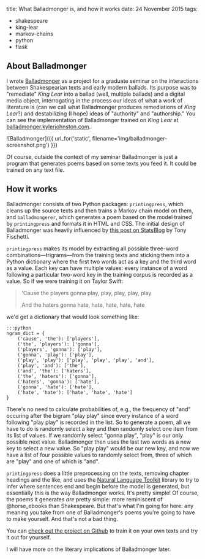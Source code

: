 title: What Balladmonger is, and how it works
date: 24 November 2015
tags:
- shakespeare
- king-lear
- markov-chains
- python
- flask

## About Balladmonger

I wrote [Balladmonger](http://github.com/kylerjohnston/balladmonger) as a project for a graduate seminar on the interactions between Shakespearian texts and early modern ballads. Its purpose was to "remediate" *King Lear* into a ballad (well, multiple ballads) and a digital media object, interrogating in the process our ideas of what a work of literature is (can we call what Balladmonger produces remediations of *King Lear*?) and destabilizing (I hope) ideas of "authority" and "authorship." You can see the implementation of Balladmonger trained on *King Lear* at [balladmonger.kylerjohnston.com](http://balladmonger.kylerjohnston.com).

![Balladmonger]({{ url_for('static', filename='img/balladmonger-screenshot.png') }})

Of course, outside the context of my seminar Balladmonger is just a program that generates poems based on some texts you feed it. It could be trained on any text file.

## How it works

Balladmonger consists of two Python packages: `printingpress`, which cleans up the source texts and then trains a Markov chain model on them, and `balladmongerer`, which generates a poem based on the model trained by `printingpress` and formats it in HTML and CSS. The initial design of Balladmonger was heavily influenced by [this post on StatsBlog](http://www.statsblogs.com/2014/02/20/how-to-fake-a-sophisticated-knowledge-of-wine-with-markov-chains/) by Tony Fischetti. 

`printingpress` makes its model by extracting all possible three-word combinations&mdash;trigrams&mdash;from the training texts and sticking them into a Python dictionary where the first two words act as a key and the third word as a value. Each key can have multiple values: every instance of a word following a particular two-word key in the training corpus is recorded as a value. So if we were training it on Taylor Swift:

> 'Cause the players gonna play, play, play, play, play
>
> And the haters gonna hate, hate, hate, hate, hate

we'd get a dictionary that would look something like:

    :::python
    ngram_dict = {
        ('cause', 'the'): ['players'],
        ('the', 'players'): ['gonna'],
        ('players', 'gonna'): ['play'],
        ('gonna', 'play'): ['play'],
        ('play', 'play'): ['play', 'play', 'play', 'and'],
        ('play', 'and'): ['the'],
        ('and', 'the'): ['haters'],
        ('the', 'haters'): ['gonna'],
        ('haters', 'gonna'): ['hate'],
        ('gonna', 'hate'): ['hate'],
        ('hate', 'hate'): ['hate', 'hate', 'hate']
    }

There's no need to calculate probabilities of, e.g., the frequency of "and" occuring after the bigram "play play" since every instance of a word following "play play" is recorded in the list. So to generate a poem, all we have to do is randomly select a key and then randomly select one item from its list of values. If we randomly select "gonna play", "play" is our only possible next value. Balladmonger then uses the last two words as a new key to select a new value. So "play play" would be our new key, and now we have a list of four possible values to randomly select from, three of which are "play" and one of which is "and".

`printingpress` does a little preprocessing on the texts, removing chapter headings and the like, and uses the [Natural Language Toolkit](http://www.nltk.org) library to try to infer where sentences end and begin before the model is generated, but essentially this is the way Balladmonger works. It's pretty simple! Of course, the poems it generates *are* pretty simple: more reminiscent of @horse_ebooks than Shakespeare. But that's what I'm going for here: any meaning you take from one of Balladmonger's poems you're going to have to make yourself. And that's not a bad thing. 

You can [check out the project on Github](http://github.com/kylerjohnston/balladmonger) to train it on your own texts and try it out for yourself.

I will have more on the literary implications of Balladmonger later.

